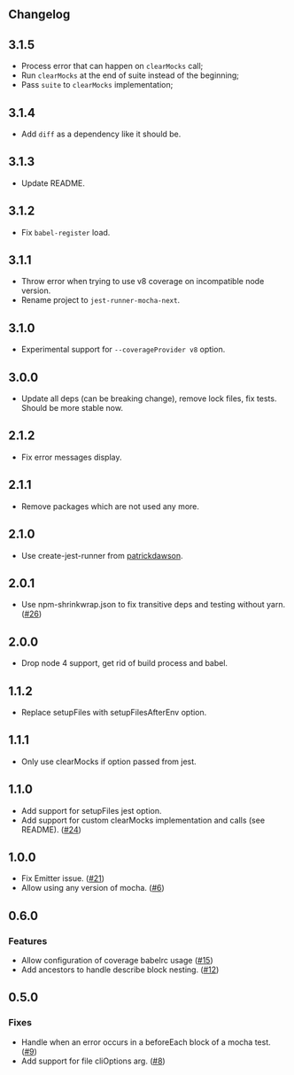 ## Changelog

## 3.1.5
* Process error that can happen on `clearMocks` call;
* Run `clearMocks` at the end of suite instead of the beginning;
* Pass `suite` to `clearMocks` implementation;

## 3.1.4
* Add `diff` as a dependency like it should be.

## 3.1.3
* Update README.

## 3.1.2
* Fix `babel-register` load.

## 3.1.1

* Throw error when trying to use v8 coverage on incompatible node version.
* Rename project to `jest-runner-mocha-next`.

## 3.1.0

* Experimental support for `--coverageProvider v8` option.

## 3.0.0

* Update all deps (can be breaking change), remove lock files, fix tests. Should be more stable now.

## 2.1.2

* Fix error messages display.

## 2.1.1

* Remove packages which are not used any more.

## 2.1.0

* Use create-jest-runner from [patrickdawson](https://github.com/patrickdawson/jest-runner-mocha).

## 2.0.1

* Use npm-shrinkwrap.json to fix transitive deps and testing without yarn. ([#26](https://github.com/rogeliog/jest-runner-mocha/issues/26))

## 2.0.0

* Drop node 4 support, get rid of build process and babel.

## 1.1.2
* Replace setupFiles with setupFilesAfterEnv option.

## 1.1.1
* Only use clearMocks if option passed from jest.

## 1.1.0

* Add support for setupFiles jest option.
* Add support for custom clearMocks implementation and calls (see README). ([#24](https://github.com/rogeliog/jest-runner-mocha/issues/24))

## 1.0.0

* Fix Emitter issue. ([#21](https://github.com/rogeliog/jest-runner-mocha/issues/21))
* Allow using any version of mocha. ([#6](https://github.com/rogeliog/jest-runner-mocha/issues/6))

## 0.6.0

### Features
* Allow configuration of coverage babelrc usage ([#15](https://github.com/rogeliog/jest-runner-mocha/pull/15))
* Add ancestors to handle describe block nesting. ([#12](https://github.com/rogeliog/jest-runner-mocha/pull/12))

## 0.5.0

### Fixes

* Handle when an error occurs in a beforeEach block of a mocha test.
  ([#9](https://github.com/rogeliog/jest-runner-mocha/pull/9))
* Add support for file cliOptions arg.
  ([#8](https://github.com/rogeliog/jest-runner-mocha/pull/8))
